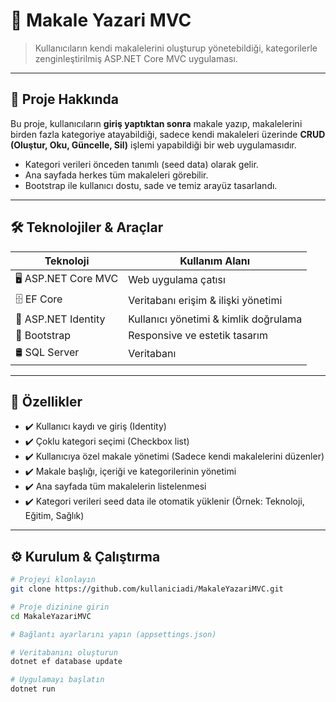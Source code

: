 # 📝 Makale Yazari MVC

> Kullanıcıların kendi makalelerini oluşturup yönetebildiği, kategorilerle zenginleştirilmiş ASP.NET Core MVC uygulaması.

---

## 🚀 Proje Hakkında

Bu proje, kullanıcıların **giriş yaptıktan sonra** makale yazıp, makalelerini birden fazla kategoriye atayabildiği, sadece kendi makaleleri üzerinde **CRUD (Oluştur, Oku, Güncelle, Sil)** işlemi yapabildiği bir web uygulamasıdır.

- Kategori verileri önceden tanımlı (seed data) olarak gelir.  
- Ana sayfada herkes tüm makaleleri görebilir.  
- Bootstrap ile kullanıcı dostu, sade ve temiz arayüz tasarlandı.

---

## 🛠️ Teknolojiler & Araçlar

| Teknoloji          | Kullanım Alanı                  |
|--------------------|--------------------------------|
| 🖥️ ASP.NET Core MVC| Web uygulama çatısı            |
| 🗄️ EF Core         | Veritabanı erişim & ilişki yönetimi |
| 🔐 ASP.NET Identity | Kullanıcı yönetimi & kimlik doğrulama |
| 🎨 Bootstrap       | Responsive ve estetik tasarım  |
| 🛢️ SQL Server      | Veritabanı                     |

---

## 🧩 Özellikler

- ✔️ Kullanıcı kaydı ve giriş (Identity)  
- ✔️ Çoklu kategori seçimi (Checkbox list)  
- ✔️ Kullanıcıya özel makale yönetimi (Sadece kendi makalelerini düzenler)  
- ✔️ Makale başlığı, içeriği ve kategorilerinin yönetimi  
- ✔️ Ana sayfada tüm makalelerin listelenmesi  
- ✔️ Kategori verileri seed data ile otomatik yüklenir (Örnek: Teknoloji, Eğitim, Sağlık)

---

## ⚙️ Kurulum & Çalıştırma

```bash
# Projeyi klonlayın
git clone https://github.com/kullaniciadi/MakaleYazariMVC.git

# Proje dizinine girin
cd MakaleYazariMVC

# Bağlantı ayarlarını yapın (appsettings.json)

# Veritabanını oluşturun
dotnet ef database update

# Uygulamayı başlatın
dotnet run
